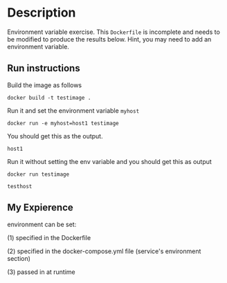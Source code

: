 # Description

Environment variable exercise.
This `Dockerfile` is incomplete and needs to be modified to produce the results below.
Hint, you may need to add an environment variable.

## Run instructions

Build the image as follows

    docker build -t testimage .

Run it and set the environment variable `myhost`

    docker run -e myhost=host1 testimage

You should get this as the output.

    host1

Run it without setting the env variable and you should get this as output

    docker run testimage

    testhost

## My Expierence

environment can be set: 

(1) specified in the Dockerfile

(2) specified in the docker-compose.yml file (service's environment section)

(3) passed in at runtime

